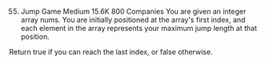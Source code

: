 ﻿55. Jump Game
    Medium
    15.6K
    800
    Companies
    You are given an integer array nums. You are initially positioned at the array's first index, and each element in the array represents your maximum jump length at that position.

Return true if you can reach the last index, or false otherwise.

 